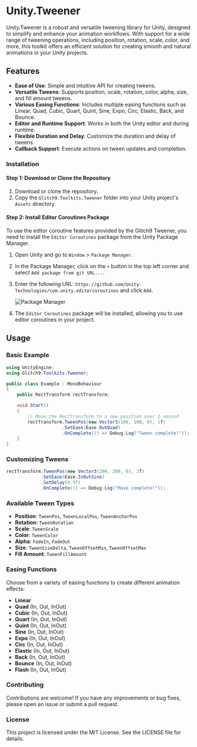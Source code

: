# Unity.Tweener

Unity.Tweener is a robust and versatile tweening library for Unity, designed to simplify and enhance your animation workflows. With support for a wide range of tweening operations, including position, rotation, scale, color, and more, this toolkit offers an efficient solution for creating smooth and natural animations in your Unity projects.

## Features

- **Ease of Use**: Simple and intuitive API for creating tweens.
- **Versatile Tweens**: Supports position, scale, rotation, color, alpha, size, and fill amount tweens.
- **Various Easing Functions**: Includes multiple easing functions such as Linear, Quad, Cubic, Quart, Quint, Sine, Expo, Circ, Elastic, Back, and Bounce.
- **Editor and Runtime Support**: Works in both the Unity editor and during runtime.
- **Flexible Duration and Delay**: Customize the duration and delay of tweens.
- **Callback Support**: Execute actions on tween updates and completion.

### Installation

#### Step 1: Download or Clone the Repository

1. Download or clone the repository.
2. Copy the `Glitch9.Toolkits.Tweener` folder into your Unity project's `Assets` directory.

#### Step 2: Install Editor Coroutines Package

To use the editor coroutine features provided by the Glitch9 Tweener, you need to install the `Editor Coroutines` package from the Unity Package Manager.

1. Open Unity and go to `Window` > `Package Manager`.
2. In the Package Manager, click on the `+` button in the top left corner and select `Add package from git URL...`.
3. Enter the following URL: `https://github.com/Unity-Technologies/com.unity.editorcoroutines` and click `Add`.

   ![Package Manager](https://docs.unity3d.com/uploads/Main/PackageManagerUI_add_git.png)

4. The `Editor Coroutines` package will be installed, allowing you to use editor coroutines in your project.

## Usage

### Basic Example

```csharp
using UnityEngine;
using Glitch9.Toolkits.Tweener;

public class Example : MonoBehaviour
{
    public RectTransform rectTransform;

    void Start()
    {
        // Move the RectTransform to a new position over 1 second
        rectTransform.TweenPos(new Vector3(100, 100, 0), 1f)
                     .SetEase(Ease.OutQuad)
                     .OnComplete(() => Debug.Log("Tween complete!"));
    }
}
```
### Customizing Tweens

```csharp
rectTransform.TweenPos(new Vector3(200, 200, 0), 2f)
             .SetEase(Ease.InOutSine)
             .SetDelay(0.5f)
             .OnComplete(() => Debug.Log("Move complete!"));
```

### Available Tween Types

- **Position**: `TweenPos`, `TweenLocalPos`, `TweenAnchorPos`
- **Rotation**: `TweenRotation`
- **Scale**: `TweenScale`
- **Color**: `TweenColor`
- **Alpha**: `FadeIn`, `FadeOut`
- **Size**: `TweenSizeDelta`, `TweenOffsetMin`, `TweenOffsetMax`
- **Fill Amount**: `TweenFillAmount`

### Easing Functions

Choose from a variety of easing functions to create different animation effects:

- **Linear**
- **Quad** (In, Out, InOut)
- **Cubic** (In, Out, InOut)
- **Quart** (In, Out, InOut)
- **Quint** (In, Out, InOut)
- **Sine** (In, Out, InOut)
- **Expo** (In, Out, InOut)
- **Circ** (In, Out, InOut)
- **Elastic** (In, Out, InOut)
- **Back** (In, Out, InOut)
- **Bounce** (In, Out, InOut)
- **Flash** (In, Out, InOut)

### Contributing
Contributions are welcome! If you have any improvements or bug fixes, please open an issue or submit a pull request.

### License
This project is licensed under the MIT License. See the LICENSE file for details.

